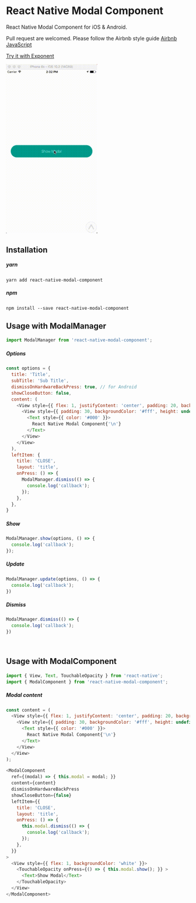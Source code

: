 # React Native Modal Component
React Native Modal Component for iOS & Android.

Pull request are welcomed. Please follow the Airbnb style guide [Airbnb JavaScript](https://github.com/airbnb/javascript)

[Try it with Exponent](https://exp.host/@jacklam718/modal-example)

<!-- <img src="https://raw.githubusercontent.com/jacklam718/react-native-modal-component/master/.github/modal-demo.png" width="250"> -->

<img src="https://raw.githubusercontent.com/jacklam718/react-native-modal-component/master/.github/modal-demo.gif" width="250">

## Installation
##### yarn
`yarn add react-native-modal-component`
##### npm
`npm install --save react-native-modal-component`


## Usage with ModalManager
```javascript
import ModalManager from 'react-native-modal-component';
```

##### Options
```javascript
const options = {
  title: 'Title',
  subTitle: 'Sub Title',
  dismissOnHardwareBackPress: true, // for Android
  showCloseButton: false,
  content: (
    <View style={{ flex: 1, justifyContent: 'center', padding: 20, backgroundColor: 'rgba(0, 0, 0, 0.2)' }}>
      <View style={{ padding: 30, backgroundColor: '#fff', height: undefined, width: undefined }}>
        <Text style={{ color: '#000' }}>
          React Native Modal Component{'\n'}
        </Text>
      </View>
    </View>
  ),
  leftItem: {
    title: 'CLOSE',
    layout: 'title',
    onPress: () => {
      ModalManager.dismiss(() => {
        console.log('callback');
      });
    },
  },
}
```

##### Show
```javascript
ModalManager.show(options, () => {
  console.log('callback');
});
```

##### Update
```javascript
ModalManager.update(options, () => {
  console.log('callback');
})
```

##### Dismiss
```javascript
ModalManager.dismiss(() => {
  console.log('callback');
})
```


<br>

## Usage with ModalComponent
```javascript
import { View, Text, TouchableOpacity } from 'react-native';
import { ModalComponent } from 'react-native-modal-component';
```

##### Modal content
```javascript
const content = (
  <View style={{ flex: 1, justifyContent: 'center', padding: 20, backgroundColor: 'rgba(0, 0, 0, 0.2)' }}>
    <View style={{ padding: 30, backgroundColor: '#fff', height: undefined, width: undefined }}>
      <Text style={{ color: '#000' }}>
        React Native Modal Component{'\n'}
      </Text>
    </View>
  </View>
);
```

```javascript
<ModalComponent
  ref={(modal) => { this.modal = modal; }}
  content={content}
  dismissOnHardwareBackPress
  showCloseButton={false}
  leftItem={{
    title: 'CLOSE',
    layout: 'title',
    onPress: () => {
      this.modal.dismiss(() => {
        console.log('callback');
      });
    },
  }}
>
  <View style={{ flex: 1, backgroundColor: 'white' }}>
    <TouchableOpacity onPress={() => { this.modal.show(); }} >
      <Text>Show Modal</Text>
    </TouchableOpacity>
  </View>
</ModalComponent>
```
